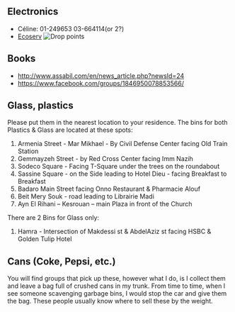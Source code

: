 ## Electronics
 - Céline: 01-249653 03-664114(or 2?)
 - [Ecoserv](https://ecoservlb.org/)
   ![Drop points](https://ecoservlb.org/wp-content/uploads/2019/04/DropZone-Network-1024x575.jpg)


## Books
 - http://www.assabil.com/en/news_article.php?newsId=24
 - https://www.facebook.com/groups/1846950078853566/

## Glass, plastics

Please put them in the nearest location to your residence.
The bins for both Plastics & Glass are located at these spots:
1) Armenia Street - Mar Mikhael - By Civil Defense Center facing Old Train Station
2) Gemmayzeh Street - by Red Cross Center facing Imm Nazih
3) Sodeco Square - Facing T-Square under the trees on the roundabout
4) Sassine Square - on the Side leading to Hotel Dieu - facing Breakfast to Breakfast
5) Badaro Main Street facing Onno Restaurant & Pharmacie Alouf
6) Beit Mery Souk - road leading to Librairie Madi
7) Ayn El Rihani – Kesrouan – main Plaza in front of the Church

There are 2 Bins for Glass only:
1) Hamra - Intersection of Makdessi st & AbdelAziz st facing HSBC & Golden Tulip Hotel


## Cans (Coke, Pepsi, etc.)

You will find groups that pick up these, however what I do, is I collect them and leave a bag full of crushed cans in my trunk. From time to time, when I see someone scavenging garbage bins, I would stop the car and give them the bag. These people usually know where to sell these by the weight.
